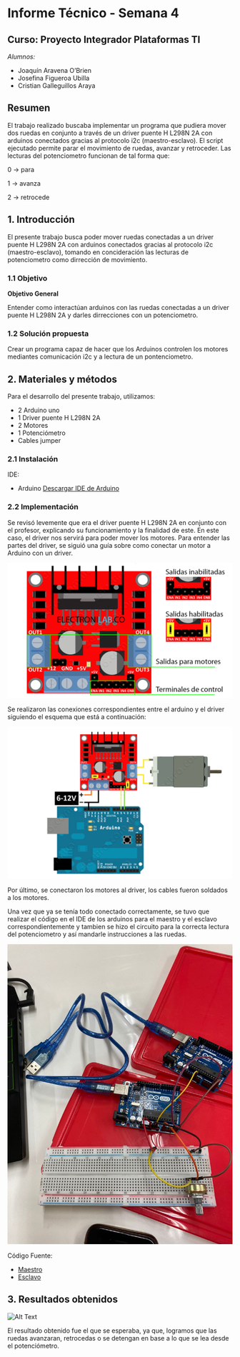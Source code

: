 # Informe Técnico - Semana 4
## Curso: Proyecto Integrador Plataformas TI

*Alumnos:*
* Joaquín Aravena O’Brien
* Josefina Figueroa Ubilla
* Cristian Galleguillos Araya

## Resumen

El trabajo realizado buscaba implementar un programa que pudiera mover dos ruedas en conjunto a través de un driver puente H L298N 2A con arduinos conectados gracias al protocolo i2c (maestro-esclavo). El script ejecutado permite parar el movimiento de ruedas, avanzar y retroceder. Las lecturas del potenciometro funcionan de tal forma que: 

0 -> para

1 -> avanza

2 -> retrocede

## 1. Introducción

El presente trabajo busca poder mover ruedas conectadas a un driver puente H L298N 2A con arduinos conectados gracias al protocolo i2c (maestro-esclavo), tomando en concideración las lecturas de potenciometro como dirrección de movimiento. 

### 1.1 Objetivo

**Objetivo General**

Entender como interactúan arduinos con las ruedas conectadas a un driver puente H L298N 2A y darles dirrecciones con un potenciometro.

### 1.2 Solución propuesta

Crear un programa capaz de hacer que los Arduinos controlen los motores mediantes comunicación i2c y a lectura de un pontenciometro.

## 2. Materiales y métodos

Para el desarrollo del presente trabajo, utilizamos:

- 2 Arduino uno
- 1 Driver puente H L298N 2A
- 2 Motores
- 1 Potenciómetro
- Cables jumper

### 2.1 Instalación
IDE:
- Arduino
[Descargar IDE de Arduino](https://www.arduino.cc/en/software)

### 2.2 Implementación
Se revisó levemente que era el driver puente H L298N 2A en conjunto con el profesor, explicando su funcionamiento y la finalidad de este. En este caso, el driver nos servirá para poder mover los motores. Para entender las partes del driver, se siguió una guía sobre como conectar un motor a Arduino con un driver.

![image](/images/semana_3/driver.jpg)

Se realizaron las conexiones correspondientes entre el arduino y el driver siguiendo el esquema que está a continuación:

![image](/images/semana_3/conexion_1.jpg)

Por último, se conectaron los motores al driver, los cables fueron soldados a los motores.

Una vez que ya se tenía todo conectado correctamente, se tuvo que realizar el código en el IDE de los arduinos para el maestro y el esclavo correspondientemente y tambien se hizo el circuito para la correcta lectura del potenciometro y así mandarle instrucciones a las ruedas. 

![image](/images/maestro-esclavo.jpeg)

Código Fuente:

- [Maestro](/src/Maestro/Maestro.ino)
- [Esclavo](/src/Esclavo/Esclavo.ino)

## 3. Resultados obtenidos

![Alt Text](/images/semana4.gif)

El resultado obtenido fue el que se esperaba, ya que, logramos que las ruedas avanzaran, retrocedas o se detengan en base a lo que se lea desde el potenciómetro.
